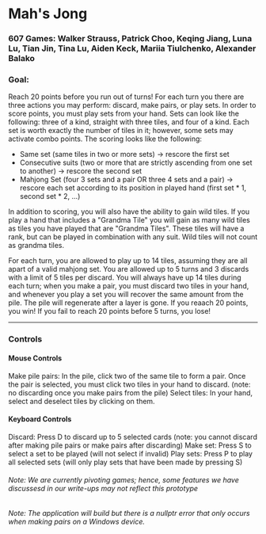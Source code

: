 # Mah's Jong
### 607 Games: Walker Strauss, Patrick Choo, Keqing Jiang, Luna Lu, Tian Jin, Tina Lu, Aiden Keck, Mariia Tiulchenko, Alexander Balako

### Goal:
Reach 20 points before you run out of turns! For each turn you there are three actions you may perform: discard, make pairs, or play sets. In order to score points, you must play sets from your hand. Sets can look like the following: three of a kind, straight with three tiles, and four of a kind. Each set is worth exactly the number of tiles in it; however, some sets may activate combo points. The scoring looks like the following: 

* Same set (same tiles in two or more sets) -> rescore the first set <br>
* Consecutive suits (two or more that are strictly ascending from one set to another) -> rescore the second set <br>
* Mahjong Set (four 3 sets and a pair OR three 4 sets and a pair) -> rescore each set according to its position in played hand (first set * 1, second set * 2, ...)

In addition to scoring, you will also have the ability to gain wild tiles. If you play a hand that includes a "Grandma Tile" you will gain as many wild tiles as tiles you have played that are "Grandma Tiles". These tiles will have a rank, but can be played in combination with any suit. Wild tiles will not count as grandma tiles. 

For each turn, you are allowed to play up to 14 tiles, assuming they are all apart of a valid mahjong set. You are allowed up to 5 turns and 3 discards with a limit of 5 tiles per discard. You will always have up 14 tiles during each turn; when you make a pair, you must discard two tiles in your hand, and whenever you play a set you will recover the same amount from the pile. The pile will regenerate after a layer is gone. If you reaach 20 points, you win! If you fail to reach 20 points before 5 turns, you lose!

---
### Controls
#### Mouse Controls
Make pile pairs: In the pile, click two of the same tile to form a pair. Once the pair is selected, you must click two tiles in your hand to discard. (note: no discarding once you make pairs from the pile)
Select tiles: In your hand, select and deselect tiles by clicking on them.
#### Keyboard Controls
Discard: Press D to discard up to 5 selected cards (note: you cannot discard after making pile pairs or make pairs after discarding)
Make set: Press S to select a set to be played (will not select if invalid)
Play sets: Press P to play all selected sets (will only play sets that have been made by pressing S)

###### Note: We are currently pivoting games; hence, some features we have discussesd in our write-ups may not reflect this prototype
###### Note: The application will build but there is a nullptr error that only occurs when making pairs on a Windows device. 

